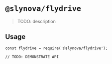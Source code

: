 # `@slynova/flydrive`

> TODO: description

## Usage

```
const flydrive = require('@slynova/flydrive');

// TODO: DEMONSTRATE API
```
